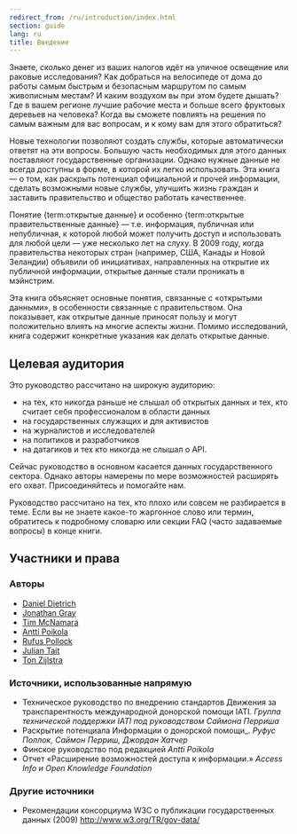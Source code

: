 ```yaml
---
redirect_from: /ru/introduction/index.html
section: guide
lang: ru
title: Введение
---
```


Знаете, сколько денег из ваших налогов идёт на уличное освещение или раковые исследования? Как добраться на велосипеде от дома до работы самым быстрым и безопасным маршрутом по самым живописным местам? И каким воздухом вы при этом будете дышать? Где в вашем регионе лучшие рабочие места и больше всего фруктовых деревьев на человека? Когда вы сможете повлиять на решения по самым важным для вас вопросам, и к кому вам для этого обратиться?

Новые технологии позволяют создать службы, которые автоматически ответят на эти вопросы. Большую часть необходимых для этого данных поставляют государственные организации. Однако нужные данные не всегда доступны в форме, в которой их легко использовать. Эта книга — о том, как раскрыть потенциал официальной и прочей информации, сделать возможными новые службы, улучшить жизнь граждан и заставить правительство и общество работать качественнее.

Понятие {term:открытые данные} и особенно {term:открытые правительственные данные} — т.е. информация, публичная или непубличная, к которой любой может получить доступ и использовать для любой цели — уже несколько лет на слуху. В 2009 году, когда правительства некоторых стран (например, США, Канады и Новой Зеландии) объявили об инициативах, направленных на открытие их публичной информации, открытые данные стали проникать в мэйнстрим.

Эта книга объясняет основные понятия, связанные с «открытыми данными», в особенности связанные с правительством. Она показывает, как открытые данные приносят пользу и могут положительно влиять на многие аспекты жизни. Помимо исследований, книга содержит конкретные указания как делать открытые данные.

## Целевая аудитория

Это руководство рассчитано на широкую аудиторию:

-   на тех, кто никогда раньше не слышал об открытых данных и тех, кто считает себя профессионалом в области данных
-   на государственных служащих и для активистов
-   на журналистов и исследователей
-   на политиков и разработчиков
-   на датагиков и тех кто никогда не слышал о API.

Сейчас руководство в основном касается данных государственного сектора. Однако авторы намерены по мере возможностей расширять его охват. Присоединяйтесь и помогайте нам.

Руководство рассчитано на тех, кто плохо или совсем не разбирается в теме. Если вы не знаете какое-то жаргонное слово или термин, обратитесь к подробному словарю или секции FAQ (часто задаваемые вопросы) в конце книги.

## Участники и права

### Авторы

-   [Daniel Dietrich](http://ddie.me/)
-   [Jonathan Gray](http://jonathangray.org/)
-   [Tim McNamara](http://timmcnamara.co.nz)
-   [Antti Poikola](http://apoikola.wordpress.com/)
-   [Rufus Pollock](http://rufuspollock.org/)
-   [Julian Tait](http://www.littlestar.tv/)
-   [Ton Zijlstra](http://www.zylstra.org/)

### Источники, использованные напрямую

-   Техническое руководство по внедрению стандартов Движения за транспарентность международной донорской помощи IATI. *Группа технической поддержки IATI под руководством Саймона Перриша*
-   Раскрытие потенциала Информации о донорской помощи\_. *Руфус Поллок, Саймон Перриш, Джордан Хатчер*
-   Финское руководство под редакцией *Antti Poikola*
-   Отчет «Расширение возможностей доступа к информации.» *Access Info и Open Knowledge Foundation*

### Другие источники

-   Рекомендации консорциума W3C о публикации государственных данных (2009) <http://www.w3.org/TR/gov-data/>